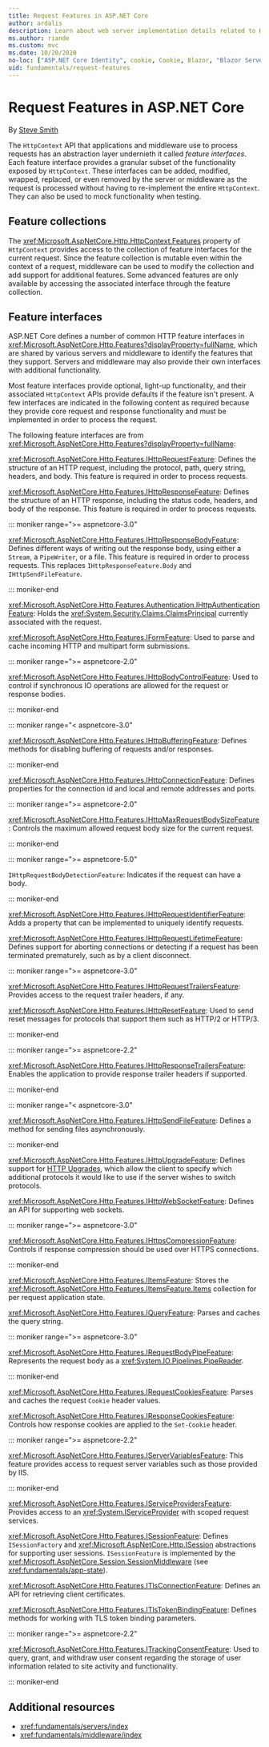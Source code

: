 ```yaml
---
title: Request Features in ASP.NET Core
author: ardalis
description: Learn about web server implementation details related to HTTP requests and responses that are defined in interfaces for ASP.NET Core.
ms.author: riande
ms.custom: mvc
ms.date: 10/20/2020
no-loc: ["ASP.NET Core Identity", cookie, Cookie, Blazor, "Blazor Server", "Blazor WebAssembly", "Identity", "Let's Encrypt", Razor, SignalR]
uid: fundamentals/request-features
---
```

# Request Features in ASP.NET Core

By [Steve Smith](https://ardalis.com/)

The `HttpContext` API that applications and middleware use to process requests has an abstraction layer undernieth it called *feature interfaces*. Each feature interface provides a granular subset of the functionality exposed by `HttpContext`. These interfaces can be added, modified, wrapped, replaced, or even removed by the server or middleware as the request is processed without having to re-implement the entire `HttpContext`. They can also be used to mock functionality when testing.

## Feature collections

The <xref:Microsoft.AspNetCore.Http.HttpContext.Features> property of `HttpContext` provides access to the collection of feature interfaces for the current request. Since the feature collection is mutable even within the context of a request, middleware can be used to modify the collection and add support for additional features. Some advanced features are only available by accessing the associated interface through the feature collection.

## Feature interfaces

ASP.NET Core defines a number of common HTTP feature interfaces in <xref:Microsoft.AspNetCore.Http.Features?displayProperty=fullName>, which are shared by various servers and middleware to identify the features that they support. Servers and middleware may also provide their own interfaces with additional functionality.

Most feature interfaces provide optional, light-up functionality, and their associated `HttpContext` APIs provide defaults if the feature isn't present. A few interfaces are indicated in the following content as required because they provide core request and response functionality and must be implemented in order to process the request.

The following feature interfaces are from <xref:Microsoft.AspNetCore.Http.Features?displayProperty=fullName>:

<xref:Microsoft.AspNetCore.Http.Features.IHttpRequestFeature>: Defines the structure of an HTTP request, including the protocol, path, query string, headers, and body. This feature is required in order to process requests.

<xref:Microsoft.AspNetCore.Http.Features.IHttpResponseFeature>: Defines the structure of an HTTP response, including the status code, headers, and body of the response. This feature is required in order to process requests.

::: moniker range=">= aspnetcore-3.0"

<xref:Microsoft.AspNetCore.Http.Features.IHttpResponseBodyFeature>: Defines different ways of writing out the response body, using either a `Stream`, a `PipeWriter`, or a file. This feature is required in order to process requests. This replaces `IHttpResponseFeature.Body` and `IHttpSendFileFeature`.

::: moniker-end

<xref:Microsoft.AspNetCore.Http.Features.Authentication.IHttpAuthenticationFeature>: Holds the <xref:System.Security.Claims.ClaimsPrincipal> currently associated with the request.

<xref:Microsoft.AspNetCore.Http.Features.IFormFeature>: Used to parse and cache incoming HTTP and multipart form submissions.

::: moniker range=">= aspnetcore-2.0"

<xref:Microsoft.AspNetCore.Http.Features.IHttpBodyControlFeature>: Used to control if synchronous IO operations are allowed for the request or response bodies.

::: moniker-end
   
::: moniker range="< aspnetcore-3.0"

<xref:Microsoft.AspNetCore.Http.Features.IHttpBufferingFeature>: Defines methods for disabling buffering of requests and/or responses.

::: moniker-end

<xref:Microsoft.AspNetCore.Http.Features.IHttpConnectionFeature>: Defines properties for the connection id and local and remote addresses and ports.

::: moniker range=">= aspnetcore-2.0"

<xref:Microsoft.AspNetCore.Http.Features.IHttpMaxRequestBodySizeFeature>: Controls the maximum allowed request body size for the current request.

::: moniker-end

::: moniker range=">= aspnetcore-5.0"

`IHttpRequestBodyDetectionFeature`: Indicates if the request can have a body.

::: moniker-end

<xref:Microsoft.AspNetCore.Http.Features.IHttpRequestIdentifierFeature>: Adds a property that can be implemented to uniquely identify requests.

<xref:Microsoft.AspNetCore.Http.Features.IHttpRequestLifetimeFeature>: Defines support for aborting connections or detecting if a request has been terminated prematurely, such as by a client disconnect.

::: moniker range=">= aspnetcore-3.0"

<xref:Microsoft.AspNetCore.Http.Features.IHttpRequestTrailersFeature>: Provides access to the request trailer headers, if any.

<xref:Microsoft.AspNetCore.Http.Features.IHttpResetFeature>: Used to send reset messages for protocols that support them such as HTTP/2 or HTTP/3.

::: moniker-end

::: moniker range=">= aspnetcore-2.2"

<xref:Microsoft.AspNetCore.Http.Features.IHttpResponseTrailersFeature>: Enables the application to provide response trailer headers if supported.

::: moniker-end

::: moniker range="< aspnetcore-3.0"

<xref:Microsoft.AspNetCore.Http.Features.IHttpSendFileFeature>: Defines a method for sending files asynchronously.

::: moniker-end

<xref:Microsoft.AspNetCore.Http.Features.IHttpUpgradeFeature>: Defines support for [HTTP Upgrades](https://tools.ietf.org/html/rfc2616.html#section-14.42), which allow the client to specify which additional protocols it would like to use if the server wishes to switch protocols.

<xref:Microsoft.AspNetCore.Http.Features.IHttpWebSocketFeature>: Defines an API for supporting web sockets.

::: moniker range=">= aspnetcore-3.0"

<xref:Microsoft.AspNetCore.Http.Features.IHttpsCompressionFeature>: Controls if response compression should be used over HTTPS connections.

::: moniker-end

<xref:Microsoft.AspNetCore.Http.Features.IItemsFeature>: Stores the <xref:Microsoft.AspNetCore.Http.Features.IItemsFeature.Items> collection for per request application state.

<xref:Microsoft.AspNetCore.Http.Features.IQueryFeature>: Parses and caches the query string.
   
::: moniker range=">= aspnetcore-3.0"

<xref:Microsoft.AspNetCore.Http.Features.IRequestBodyPipeFeature>: Represents the request body as a <xref:System.IO.Pipelines.PipeReader>.
 
::: moniker-end

<xref:Microsoft.AspNetCore.Http.Features.IRequestCookiesFeature>: Parses and caches the request `Cookie` header values.

<xref:Microsoft.AspNetCore.Http.Features.IResponseCookiesFeature>: Controls how response cookies are applied to the `Set-Cookie` header.

::: moniker range=">= aspnetcore-2.2"

<xref:Microsoft.AspNetCore.Http.Features.IServerVariablesFeature>: This feature provides access to request server variables such as those provided by IIS.

::: moniker-end
   
<xref:Microsoft.AspNetCore.Http.Features.IServiceProvidersFeature>: Provides access to an <xref:System.IServiceProvider> with scoped request services.

<xref:Microsoft.AspNetCore.Http.Features.ISessionFeature>: Defines `ISessionFactory` and <xref:Microsoft.AspNetCore.Http.ISession> abstractions for supporting user sessions. `ISessionFeature` is implemented by the <xref:Microsoft.AspNetCore.Session.SessionMiddleware> (see <xref:fundamentals/app-state>).

<xref:Microsoft.AspNetCore.Http.Features.ITlsConnectionFeature>: Defines an API for retrieving client certificates.

<xref:Microsoft.AspNetCore.Http.Features.ITlsTokenBindingFeature>: Defines methods for working with TLS token binding parameters.
   
::: moniker range=">= aspnetcore-2.2"
   
<xref:Microsoft.AspNetCore.Http.Features.ITrackingConsentFeature>: Used to query, grant, and withdraw user consent regarding the storage of user information related to site activity and functionality.
   
::: moniker-end

## Additional resources

* <xref:fundamentals/servers/index>
* <xref:fundamentals/middleware/index>

